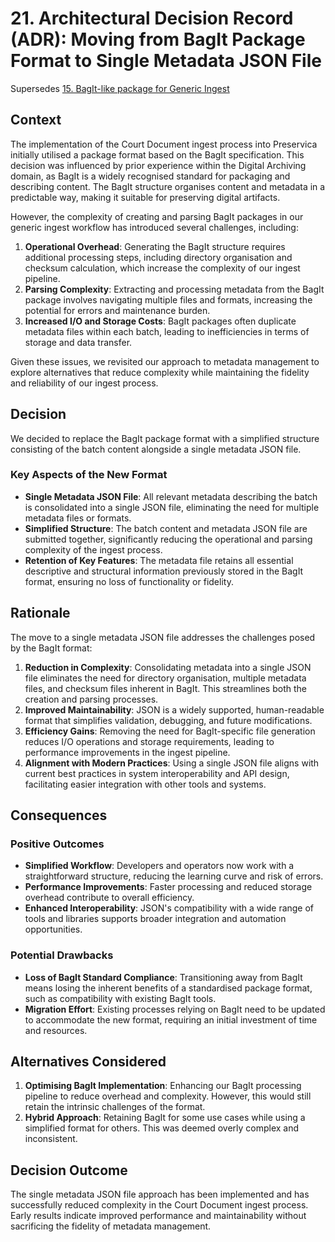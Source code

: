 # 21. Architectural Decision Record (ADR): Moving from BagIt Package Format to Single Metadata JSON File

Supersedes [15. BagIt-like package for Generic Ingest](https://github.com/nationalarchives/dr2-ingest/blob/main/docs/architecture-decision-records/0015-bagit-like-package-for-generic-ingest.md)

## Context

The implementation of the Court Document ingest process into Preservica initially utilised a package format based on the BagIt specification. This decision was influenced by prior experience within the Digital Archiving domain, as BagIt is a widely recognised standard for packaging and describing content. The BagIt structure organises content and metadata in a predictable way, making it suitable for preserving digital artifacts.

However, the complexity of creating and parsing BagIt packages in our generic ingest workflow has introduced several challenges, including:
1. **Operational Overhead**: Generating the BagIt structure requires additional processing steps, including directory organisation and checksum calculation, which increase the complexity of our ingest pipeline.
2. **Parsing Complexity**: Extracting and processing metadata from the BagIt package involves navigating multiple files and formats, increasing the potential for errors and maintenance burden.
3. **Increased I/O and Storage Costs**: BagIt packages often duplicate metadata files within each batch, leading to inefficiencies in terms of storage and data transfer.

Given these issues, we revisited our approach to metadata management to explore alternatives that reduce complexity while maintaining the fidelity and reliability of our ingest process.

## Decision

We decided to replace the BagIt package format with a simplified structure consisting of the batch content alongside a single metadata JSON file.

### Key Aspects of the New Format
- **Single Metadata JSON File**: All relevant metadata describing the batch is consolidated into a single JSON file, eliminating the need for multiple metadata files or formats.
- **Simplified Structure**: The batch content and metadata JSON file are submitted together, significantly reducing the operational and parsing complexity of the ingest process.
- **Retention of Key Features**: The metadata file retains all essential descriptive and structural information previously stored in the BagIt format, ensuring no loss of functionality or fidelity.

## Rationale

The move to a single metadata JSON file addresses the challenges posed by the BagIt format:
1. **Reduction in Complexity**: Consolidating metadata into a single JSON file eliminates the need for directory organisation, multiple metadata files, and checksum files inherent in BagIt. This streamlines both the creation and parsing processes.
2. **Improved Maintainability**: JSON is a widely supported, human-readable format that simplifies validation, debugging, and future modifications.
3. **Efficiency Gains**: Removing the need for BagIt-specific file generation reduces I/O operations and storage requirements, leading to performance improvements in the ingest pipeline.
4. **Alignment with Modern Practices**: Using a single JSON file aligns with current best practices in system interoperability and API design, facilitating easier integration with other tools and systems.

## Consequences

### Positive Outcomes
- **Simplified Workflow**: Developers and operators now work with a straightforward structure, reducing the learning curve and risk of errors.
- **Performance Improvements**: Faster processing and reduced storage overhead contribute to overall efficiency.
- **Enhanced Interoperability**: JSON's compatibility with a wide range of tools and libraries supports broader integration and automation opportunities.

### Potential Drawbacks
- **Loss of BagIt Standard Compliance**: Transitioning away from BagIt means losing the inherent benefits of a standardised package format, such as compatibility with existing BagIt tools.
- **Migration Effort**: Existing processes relying on BagIt need to be updated to accommodate the new format, requiring an initial investment of time and resources.

## Alternatives Considered
1. **Optimising BagIt Implementation**: Enhancing our BagIt processing pipeline to reduce overhead and complexity. However, this would still retain the intrinsic challenges of the format.
2. **Hybrid Approach**: Retaining BagIt for some use cases while using a simplified format for others. This was deemed overly complex and inconsistent.

## Decision Outcome

The single metadata JSON file approach has been implemented and has successfully reduced complexity in the Court Document ingest process. Early results indicate improved performance and maintainability without sacrificing the fidelity of metadata management.
